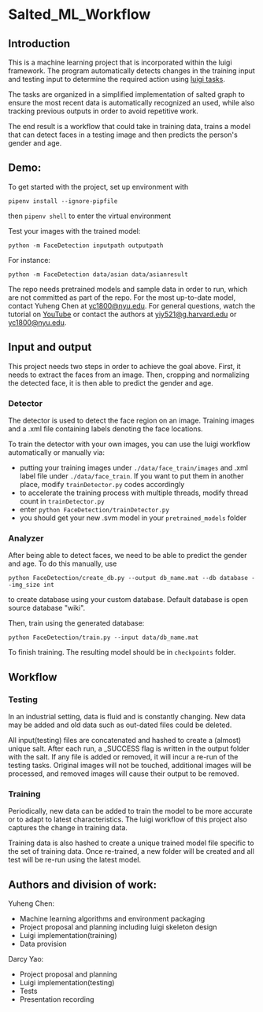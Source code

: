 # Salted_ML_Workflow



## Introduction
This is a machine learning project that is incorporated within the luigi framework.
The program automatically detects changes in the training input and testing input to 
determine the required action using [luigi tasks](https://github.com/spotify/luigi).

The tasks are organized in a simplified implementation of salted graph to ensure the 
most recent data is automatically recognized an used, while also tracking previous outputs
in order to avoid repetitive work. 

The end result is a workflow that could take in training data, trains a model that can 
detect faces in a testing image and then predicts the person's gender and age. 

## Demo:
To get started with the project, set up environment with

`pipenv install --ignore-pipfile`

then `pipenv shell` to enter the virtual environment


Test your images with the trained model:

`python -m FaceDetection inputpath outputpath`

For instance:

`python -m FaceDetection data/asian data/asianresult`

The repo needs pretrained models and sample data in order to run, which are not committed 
as part of the repo. For the most up-to-date model, contact Yuheng Chen at yc1800@nyu.edu.
For general questions, watch the tutorial on [YouTube]() or contact the authors at yiy521@g.harvard.edu
or yc1800@nyu.edu.

## Input and output
This project needs two steps in order to achieve the goal above. First, it needs to extract
the faces from an image. Then, cropping and normalizing the detected face, it is then able
to predict the gender and age.
### Detector
The detector is used to detect the face region on an image. Training images and a .xml file
 containing labels denoting the face locations. 
 
To train the detector with your own images, you can use the luigi workflow automatically or 
manually via:
- putting your training images under `./data/face_train/images` and .xml label file under 
`./data/face_train`. If you want to put them in another place, modify `trainDetector.py` 
codes accordingly
- to accelerate the training process with multiple threads, modify thread count in 
`trainDetector.py`
- enter `python FaceDetection/trainDetector.py`
- you should get your new .svm model in your `pretrained_models` folder

### Analyzer
After being able to detect faces, we need to be able to predict the gender and age.
To do this manually, use 

`python FaceDetection/create_db.py --output db_name.mat --db database --img_size int`

to create database using your custom database. Default database is open source database "wiki".

Then, train using the generated database:

`python FaceDetection/train.py --input data/db_name.mat`

To finish training. The resulting model should be in `checkpoints` folder.

## Workflow
### Testing
In an industrial setting, data is fluid and is constantly changing. New data may be
added and old data such as out-dated files could be deleted. 

All input(testing) files are concatenated and hashed to create a (almost) unique salt.
After each run, a _SUCCESS flag is written in the output folder with the salt. If any 
file is added or removed, it will incur a re-run of the testing tasks. Original images 
will not be touched, additional images will be processed, and removed images will cause 
their output to be removed. 

### Training
Periodically, new data can be added to train the model to be more accurate or to adapt
 to latest characteristics. The luigi workflow of this project also captures the change
 in training data.
 
Training data is also hashed to create a unique trained model file specific to the set of 
training data. Once re-trained, a new folder will be created and all test will be re-run
using the latest model.

## Authors and division of work:
Yuheng Chen:

- Machine learning algorithms and environment packaging
- Project proposal and planning including luigi skeleton design
- Luigi implementation(training)
- Data provision


Darcy Yao:

- Project proposal and planning
- Luigi implementation(testing)
- Tests
- Presentation recording
